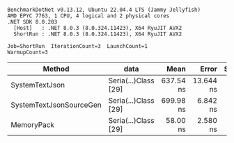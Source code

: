 ```

BenchmarkDotNet v0.13.12, Ubuntu 22.04.4 LTS (Jammy Jellyfish)
AMD EPYC 7763, 1 CPU, 4 logical and 2 physical cores
.NET SDK 8.0.203
  [Host]   : .NET 8.0.3 (8.0.324.11423), X64 RyuJIT AVX2
  ShortRun : .NET 8.0.3 (8.0.324.11423), X64 RyuJIT AVX2

Job=ShortRun  IterationCount=3  LaunchCount=1  
WarmupCount=3  

```
| Method                  | data                 | Mean      | Error     | StdDev   | Min       | Max       | Gen0   | Allocated |
|------------------------ |--------------------- |----------:|----------:|---------:|----------:|----------:|-------:|----------:|
| SystemTextJson          | Seria(...)Class [29] | 637.54 ns | 13.644 ns | 0.748 ns | 637.01 ns | 638.39 ns | 0.0038 |     392 B |
| SystemTextJsonSourceGen | Seria(...)Class [29] | 699.98 ns |  6.842 ns | 0.375 ns | 699.63 ns | 700.37 ns | 0.0048 |     464 B |
| MemoryPack              | Seria(...)Class [29] |  58.00 ns |  2.580 ns | 0.141 ns |  57.91 ns |  58.17 ns | 0.0014 |     120 B |
